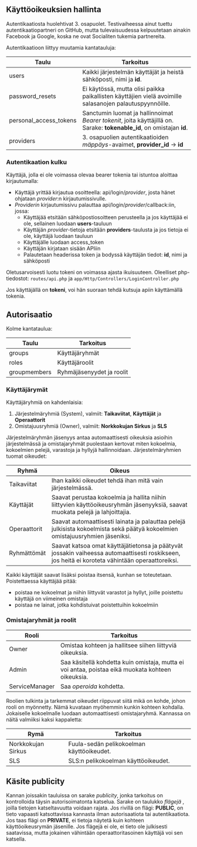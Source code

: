 ## Käyttöoikeuksien hallinta

Autentikaatiosta huolehtivat 3. osapuolet. Testivaiheessa ainut tuettu autentikaatiopartneri on GitHub, mutta tulevaisuudessa kelpuutetaan ainakin Facebook ja Google, koska ne ovat Socialiten tukemia partnereita.

Autentikaatioon liittyy muutamia kantatauluja:

|Taulu|Tarkoitus|
|-----|---------|
| users | Kaikki järjestelmän käyttäjät ja heistä sähköposti, nimi ja **id**. |
| password_resets | Ei käytössä, mutta olisi paikka paikallisten käyttäjien vielä avoimille salasanojen palautuspyynnöille. |
| personal_access_tokens | Sanctumin luomat ja hallinnoimat _Bearer tokenit_, joita käyttäjillä on. Sarake: **tokenable_id**, on omistajan **id**. |
| providers | 3. osapuolien autentikaatioiden _mäppäys_-avaimet, **provider_id** -> **id** |

### Autentikaation kulku

Käyttäjä, jolla ei ole voimassa olevaa bearer tokenia tai istuntoa aloittaa kirjautumalla:

* Käyttäjä yrittää kirjautua osoitteella: api/login/_provider_, josta hänet ohjataan _provider_:n kirjautumissivulle. 
* _Providerin_ kirjautumissivu palauttaa api/login/_provider_/callback:iin, jossa:
  * Käyttäjää etsitään sähköpostiosoitteen perusteella ja jos käyttäjää ei ole, sellainen luodaan **users**-tauluun
  * Käyttäjän _provider_-tietoja etsitään **providers**-taulusta ja jos tietoja ei ole, käyttäjä luodaan tauluun
  * Käyttäjälle luodaan access_token
  * Käyttäjän kirjataan sisään APIiin
  * Palautetaan headerissa token ja bodyssä käyttäjän tiedot: **id**, nimi ja sähköposti

Oletusarvoisesti luotu tokeni on voimassa ajasta ikuisuuteen. Oleelliset php-tiedostot: `routes/api.php` ja `app/Http/Controllers/LoginController.php`

Jos käyttäjällä on **tokeni**, voi hän suoraan tehdä kutsuja apiin käyttämällä tokenia.

## Autorisaatio

Kolme kantataulua:

| Taulu | Tarkoitus |
|-------|-----------|
| groups | Käyttäjäryhmät |
| roles | Käyttäjäroolit |
| groupmembers | Ryhmäjäsenyydet ja roolit |

### Käyttäjärymät

Käyttäjäryhmiä on kahdenlaisia:

1. Järjestelmäryhmiä (System), valmiit: **Taikaviitat**, **Käyttäjät** ja **Operaattorit**
2. Omistajuusryhmiä (Owner), valmiit: **Norkkokujan Sirkus** ja **SLS**

Järjestelmäryhmän jäsenyys antaa automaattisesti oikeuksia asioihin järjestelmässä ja omistajaryhmät puolestaan kertovat miten kokoelmia, kokoelmien pelejä, varastoja ja hyllyjä hallinnoidaan. Järjestelmäryhmien tuomat oikeudet:

| Ryhmä | Oikeus |
|-------|--------|
| Taikaviitat | Ihan kaikki oikeudet tehdä ihan mitä vain järjestelmässä. |
| Käyttäjät | Saavat perustaa kokoelmia ja hallita niihin liittyvien käyttöoikeusryhmän jäsenyyksiä, saavat muokata pelejä ja lahjoittajia. |
| Operaattorit | Saavat automaattisesti lainata ja palauttaa pelejä julkisista kokoelmista sekä päätyä kokoelmien omistajuusryhmien jäseniksi.|
| Ryhmättömät | Saavat katsoa omat käyttäjätietonsa ja päätyvät jossakin vaiheessa automaattisesti roskikseen, jos heitä ei koroteta vähintään operaattoreiksi.|

Kaikki käyttäjät saavat lisäksi poistaa itsensä, kunhan se toteutetaan. Poistettaessa käyttäjää pitää:

* poistaa ne kokoelmat ja niihin liittyvät varastot ja hyllyt, joille poistettu käyttäjä on viimeinen omistaja
* poistaa ne lainat, jotka kohdistuivat poistettuihin kokoelmiin

### Omistajaryhmät ja roolit

| Rooli | Tarkoitus|
|-------|----------|
| Owner | Omistaa kohteen ja hallitsee siihen liittyviä oikeuksia. |
| Admin | Saa käsitellä kohdetta kuin omistaja, mutta ei voi antaa, poistaa eikä muokata kohteen oikeuksia. |
| ServiceManager | Saa _operoida_ kohdetta. |

Roolien tulkinta ja tarkemmat oikeudet riippuvat siitä mikä on kohde, johon rooli on myönnetty. Nämä kuvataan myöhemmin kunkin kohteen kohdalla. Jokaiselle kokoelmalle luodaan automaattisesti omistajaryhmä. Kannassa on näitä valmiiksi kaksi kappaletta:

| Rymä | Tarkoitus |
|------|-----------|
| Norkkokujan Sirkus | Fuula-sedän pelikokoelman käyttöoikeudet. |
| SLS | SLS:n pelikokoelman käyttöoikeudet. |

## Käsite publicity

Kannan joissakin tauluissa on sarake _publicity_, jonka tarkoitus on kontrolloida täysin autorisoimatonta katselua. Sarake on taulukko _flägejä_ , joilla tietojen katseltavuutta voidaan rajata. Jos rivillä on flägi: **PUBLIC**, on tieto vapaasti katsottavissa kannasta ilman autorisaatiota tai autentikaatiota. Jos taas flägi on **PRIVATE**, ei tietoja näytetä kuin kohteen käyttöoikeusrymän jäsenille. Jos flägejä ei ole, ei tieto ole julkisesti saatavissa, mutta jokainen vähintään operaattoritasoinen käyttäjä voi sen katsella.
